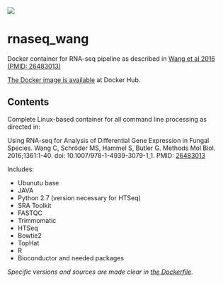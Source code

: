 [![](https://images.microbadger.com/badges/image/fomightez/rnaseqwang.svg)](https://microbadger.com/images/fomightez/rnaseqwang "Get your own image badge on microbadger.com")  

# rnaseq_wang
Docker container for RNA-seq pipeline as described in [Wang et al 2016 (PMID: 26483013)](https://www.ncbi.nlm.nih.gov/pubmed/26483013)


[The Docker image is available](https://hub.docker.com/r/fomightez/rnaseqwang/) at Docker Hub.

Contents
--------

Complete Linux-based container for all command line processing as directed in:  

Using RNA-seq for Analysis of Differential Gene Expression in Fungal Species.
Wang C, Schröder MS, Hammel S, Butler G.
Methods Mol Biol. 2016;1361:1-40. doi: 10.1007/978-1-4939-3079-1_1. PMID: [26483013](https://www.ncbi.nlm.nih.gov/pubmed/26483013)


Includes:

* Ubunutu base
* JAVA
* Python 2.7 (version necessary for HTSeq)
* SRA Toolkit
* FASTQC
* Trimmomatic
* HTSeq
* Bowtie2
* TopHat
* R
* Bioconductor and needed packages

*Specific versions and sources are made clear in [the Dockerfile](https://github.com/fomightez/rnaseq_wang/blob/master/Dockerfile).*
